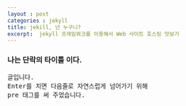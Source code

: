 ```yaml
---
layout : post
categories : jekyll
title: jekill, 넌 누구니? 
excerpt:  jekyll 프레임워크를 이용해서 Web 사이트 호스팅 맛보기
---
```


<h3> 나는 단락의 타이틀 이다. </h3>
<pre>
글입니다.
Enter를 치면 다음줄로 자연스럽게 넘어가기 위해
pre 태그를 써 주었습니다.
</pre>